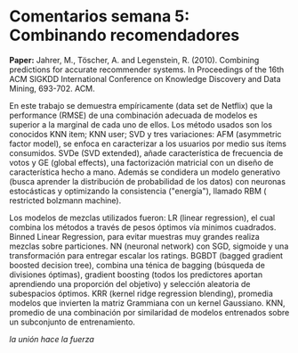 # Comentarios semana 5: Combinando recomendadores

**Paper:** Jahrer, M., Töscher, A. and Legenstein, R. (2010). Combining predictions for accurate recommender systems. In Proceedings of the 16th ACM SIGKDD International Conference on Knowledge Discovery and Data Mining, 693-702. ACM.

En este trabajo se demuestra empíricamente (data set de Netflix) que la performance (RMSE) de una combinación adecuada de modelos es superior a la marginal de cada uno de ellos. Los método usados son los conocidos KNN item; KNN user; SVD y tres variaciones: AFM (asymmetric factor model), se enfoca en caracterizar a los usuarios por medio sus ítems consumidos. SVDe (SVD extended), añade característica de frecuencia de votos y GE (global effects), una factorización matricial con un diseño de característica hecho a mano. Además se condidera un modelo generativo (busca aprender la distribución de probabilidad de los datos) con neuronas estocásticas y optimizando la consistencia ("energía"), llamado RBM ( restricted bolzmann machine). 

Los modelos de mezclas utilizados fueron: LR (linear regression), el cual combina los métodos a través de pesos óptimos vía minimos cuadrados. Binned Linear Regression, para evitar muestras muy grandes realiza mezclas sobre particiones. NN (neuronal network) con SGD, sigmoide y una transformación para entregar escalar los ratings. BGBDT (bagged gradient boosted decision tree), combina una ténica de bagging (búsqueda de divisiones óptimas), gradient boosting (todos los predictores aportan aprendiendo una proporción del objetivo) y selección aleatoria de subespacios óptimos. KRR (kernel ridge regression blending), promedia modelos que invierten la matriz Grammiana con un kernel Gaussiano. KNN, promedio de una combinación por similaridad de modelos entrenados sobre un subconjunto de entrenamiento. 



*la unión hace la fuerza* 
